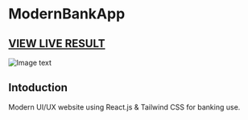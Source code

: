 # ModernBankApp

## <a href="////">VIEW LIVE RESULT</a>

![Image text](https://github.com/MorgDzh/ModernBankApp/blob/main/src/assets/resultimg.png)

## Intoduction

Modern UI/UX website using React.js & Tailwind CSS for banking use.
